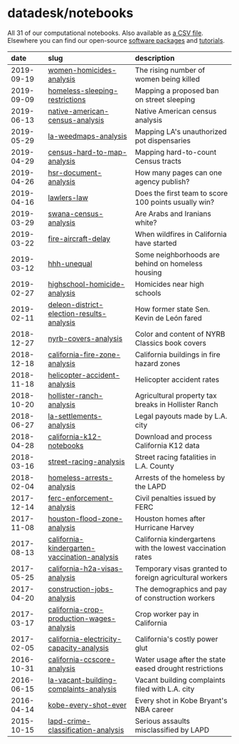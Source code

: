 # datadesk/notebooks

All 31 of our computational notebooks. Also available as [a CSV file](notebooks.csv). Elsewhere you can find our open-source [software packages](https://github.com/datadesk/packages) and [tutorials](https://github.com/datadesk/tutorials).

| date | slug | description |
|:--|:--|:--|
|  2019-09-19 | [women-homicides-analysis](https://github.com/datadesk/women-homicides-analysis) | The rising number of women being killed |
|  2019-09-09 | [homeless-sleeping-restrictions](https://github.com/datadesk/homeless-sleeping-restrictions) | Mapping a proposed ban on street sleeping |
|  2019-06-13 | [native-american-census-analysis](https://github.com/datadesk/native-american-census-analysis) | Native American census analysis |
|  2019-05-29 | [la-weedmaps-analysis](https://github.com/datadesk/la-weedmaps-analysis) | Mapping LA's unauthorized pot dispensaries |
|  2019-04-29 | [census-hard-to-map-analysis](https://github.com/datadesk/census-hard-to-map-analysis) | Mapping hard-to-count Census tracts |
|  2019-04-26 | [hsr-document-analysis](https://github.com/datadesk/hsr-document-analysis) | How many pages can one agency publish? |
|  2019-04-16 | [lawlers-law](https://github.com/ryanvmenezes/lawlers-law) | Does the first team to score 100 points usually win? |
|  2019-03-29 | [swana-census-analysis](https://github.com/datadesk/swana-census-analysis) | Are Arabs and Iranians white? |
|  2019-03-22 | [fire-aircraft-delay](https://github.com/kyleykim/R_Scripts/tree/master/la-me-ln-california-fire-aircraft-delay) | When wildfires in California have started |
|  2019-03-12 | [hhh-unequal](https://github.com/kyleykim/R_Scripts/tree/master/la-me-ln-hhh-unequal) | Some neighborhoods are behind on homeless housing |
|  2019-02-27 | [highschool-homicide-analysis](https://github.com/datadesk/highschool-homicide-analysis) | Homicides near high schools |
|  2019-02-11 | [deleon-district-election-results-analysis](https://github.com/datadesk/deleon-district-election-results-analysis) | How former state Sen. Kevin de León fared |
|  2018-12-27 | [nyrb-covers-analysis](https://github.com/datadesk/nyrb-covers-analysis) | Color and content of NYRB Classics book covers |
|  2018-12-18 | [california-fire-zone-analysis](https://github.com/datadesk/california-fire-zone-analysis) | California buildings in fire hazard zones |
|  2018-11-18 | [helicopter-accident-analysis](https://github.com/datadesk/helicopter-accident-analysis) | Helicopter accident rates |
|  2018-10-20 | [hollister-ranch-analysis](https://github.com/datadesk/hollister-ranch-analysis) | Agricultural property tax breaks in Hollister Ranch |
|  2018-06-27 | [la-settlements-analysis](https://github.com/datadesk/la-settlements-analysis) | Legal payouts made by L.A. city |
|  2018-04-28 | [california-k12-notebooks](https://github.com/datadesk/california-k12-notebooks) | Download and process California K12 data |
|  2018-03-16 | [street-racing-analysis](https://github.com/datadesk/street-racing-analysis) | Street racing fatalities in L.A. County |
|  2018-02-04 | [homeless-arrests-analysis](https://github.com/datadesk/homeless-arrests-analysis) | Arrests of the homeless by the LAPD |
|  2017-12-14 | [ferc-enforcement-analysis](https://github.com/datadesk/ferc-enforcement-analysis) | Civil penalties issued by FERC |
|  2017-11-08 | [houston-flood-zone-analysis](https://github.com/datadesk/houston-flood-zone-analysis) | Houston homes after Hurricane Harvey |
|  2017-08-13 | [california-kindergarten-vaccination-analysis](https://github.com/datadesk/california-kindergarten-vaccination-analysis) | California kindergartens with the lowest vaccination rates |
|  2017-05-25 | [california-h2a-visas-analysis](https://github.com/datadesk/california-h2a-visas-analysis) | Temporary visas granted to foreign agricultural workers |
|  2017-04-20 | [construction-jobs-analysis](https://github.com/datadesk/construction-jobs-analysis) | The demographics and pay of construction workers |
|  2017-03-17 | [california-crop-production-wages-analysis](https://github.com/datadesk/california-crop-production-wages-analysis) | Crop worker pay in California |
|  2017-02-05 | [california-electricity-capacity-analysis](https://github.com/datadesk/california-electricity-capacity-analysis) | California's costly power glut |
|  2016-10-31 | [california-ccscore-analysis](https://github.com/datadesk/california-ccscore-analysis) | Water usage after the state eased drought restrictions |
|  2016-06-15 | [la-vacant-building-complaints-analysis](https://github.com/datadesk/la-vacant-building-complaints-analysis) | Vacant building complaints filed with L.A. city |
|  2016-04-14 | [kobe-every-shot-ever](https://github.com/datadesk/kobe-every-shot-ever) | Every shot in Kobe Bryant's NBA career |
|  2015-10-15 | [lapd-crime-classification-analysis](https://github.com/datadesk/lapd-crime-classification-analysis) | Serious assaults misclassified by LAPD |